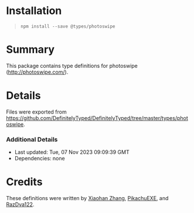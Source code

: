 # Installation
> `npm install --save @types/photoswipe`

# Summary
This package contains type definitions for photoswipe (http://photoswipe.com/).

# Details
Files were exported from https://github.com/DefinitelyTyped/DefinitelyTyped/tree/master/types/photoswipe.

### Additional Details
 * Last updated: Tue, 07 Nov 2023 09:09:39 GMT
 * Dependencies: none

# Credits
These definitions were written by [Xiaohan Zhang](https://github.com/hellochar), [PikachuEXE](https://github.com/PikachuEXE), and [RazDva122](https://github.com/Razdva122).
